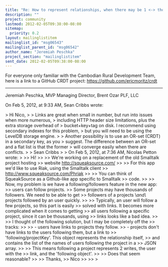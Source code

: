 ```yaml
---
title: "Re: How to represent relationships, when there may be 1 <-> thousands"
description: ""
project: community
lastmod: 2012-02-05T09:38:00-08:00
sitemap:
  priority: 0.2
layout: mailinglistitem
mailinglist_id: "msg06543"
mailinglist_parent_id: "msg06542"
author_name: "Jeremiah Peschka"
project_section: "mailinglistitem"
sent_date: 2012-02-05T09:38:00-08:00
---
```



For everyone only familiar with the Cambodian Rural Development Team, here is a 
link to a GitHub CRDT project: https://github.com/ericmoritz/crdt

---
Jeremiah Peschka, MVP
Managing Director, Brent Ozar PLF, LLC

On Feb 5, 2012, at 9:33 AM, Sean Cribbs  wrote:

&gt; Hi Nico,
&gt; 
&gt; Links are great when small in number, but run into issues when more numerous, 
&gt; including HTTP header size limitations, plus the extra storage overhead of 
&gt; bucket+key+tag on disk. I recommend using secondary indexes for this problem, 
&gt; but you will need to be using the LevelDB storage engine.
&gt; 
&gt; Another possibility is to use an OR-set (CRDT) in a secondary key, as you 
&gt; suggest. The difference between an OR-set and a flat list is that the former 
&gt; will converge easily when there are conflicts. 
&gt; 
&gt; Sean Cribbs
&gt; 
&gt; On Feb 5, 2012, at 7:36 AM, Nicolas Petton  wrote:
&gt; 
&gt;&gt; Hi!
&gt;&gt; 
&gt;&gt; We're working on a replacement of the old Smalltalk project hosting
&gt;&gt; website http://squeaksource.com/
&gt;&gt; 
&gt;&gt; For this app we'd like to use Riak, using the Smalltalk client
&gt;&gt; http://www.squeaksource.com/Phriak
&gt;&gt; 
&gt;&gt; You can think of SqueakSource as a Github-like app specific to Smalltalk
&gt;&gt; code. 
&gt;&gt; 
&gt;&gt; Now, my problem is we have a following/followers feature in the new app:
&gt;&gt; users can follow projects.
&gt;&gt; Some projects may have thousands of followers. We need to be able to get
&gt;&gt; followers of a projects \\*and\\* projects followed by an user quickly.
&gt;&gt; 
&gt;&gt; Typically, an user will follow a few projects, so this part is easily
&gt;&gt; solved with links. It becomes more complicated when it comes to getting
&gt;&gt; all users following a specific project, since it can be thousands, using
&gt;&gt; links looks like a bad idea.
&gt;&gt; 
&gt;&gt; I thought of the following solution, but I may be completely off the
&gt;&gt; tracks:
&gt;&gt; 
&gt;&gt; - users have links to projects they follow. 
&gt;&gt; - projects don't have links to the users following them, but a link to
&gt;&gt; 'following/projectKey'. This object represents the relationship itself,
&gt;&gt; and contains the list of the names of users following the project in a
&gt;&gt; JSON array.
&gt;&gt; 
&gt;&gt; This means following a project represents 2 writes, the user with the
&gt;&gt; link, and the 'following object'.
&gt;&gt; 
&gt;&gt; Does that seem reasonable?
&gt;&gt; 
&gt;&gt; Thanks,
&gt;&gt; Nico
&gt;&gt; 
&gt;&gt; 
&gt; 

